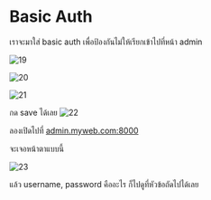 # Basic Auth

เราจะมาใส่ basic auth เพื่อป้องกันไม่ให้เรียกเข้าไปที่หน้า admin

![19](/19.png)

![20](/20.png)

![21](/21.png)

กด save ได้เลย
![22](/22.png)

ลองเปิดไปที่
[admin.myweb.com:8000](http://admin.myweb.com:8000)

จะเจอหน้าตาแบบนี้

![23](/23.png)

แล้ว username, password คืออะไร ก็ไปดูที่หัวข้อถัดไปได้เลย
